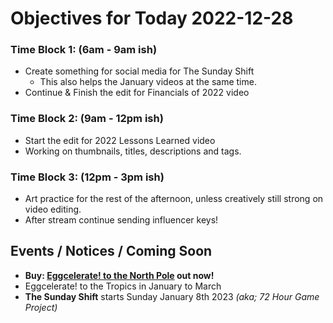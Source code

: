 # Objectives for Today 2022-12-28

### Time Block 1: (6am - 9am ish)
- Create something for social media for The Sunday Shift
  - This also helps the January videos at the same time.
- Continue & Finish the edit for Financials of 2022 video

### Time Block 2: (9am - 12pm ish)
- Start the edit for 2022 Lessons Learned video
- Working on thumbnails, titles, descriptions and tags.

### Time Block 3: (12pm - 3pm ish)
- Art practice for the rest of the afternoon, unless creatively still strong on video editing.
- After stream continue sending influencer keys!

## Events / Notices / Coming Soon

- **Buy: [Eggcelerate! to the North Pole](https://store.steampowered.com/app/2216320/Eggcelerate_to_the_North_Pole/) out now!**
- Eggcelerate! to the Tropics in January to March
- **The Sunday Shift** starts Sunday January 8th 2023 _(aka; 72 Hour Game Project)_
